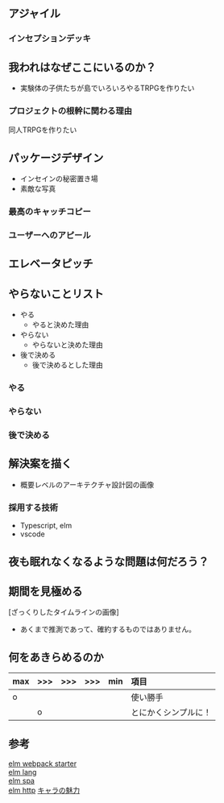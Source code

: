 ## アジャイル

### インセプションデッキ

##  我われはなぜここにいるのか？

* 実験体の子供たちが島でいろいろやるTRPGを作りたい

### プロジェクトの根幹に関わる理由

同人TRPGを作りたい

## パッケージデザイン

* インセインの秘密置き場
* 素敵な写真

### 最高のキャッチコピー



### ユーザーへのアピール


## エレベータピッチ


## やらないことリスト

* やる
  * やると決めた理由
* やらない
  * やらないと決めた理由
* 後で決める
  * 後で決めるとした理由

### やる

### やらない

### 後で決める

## 解決案を描く

* 概要レベルのアーキテクチャ設計図の画像

### 採用する技術

* Typescript, elm
* vscode

##  夜も眠れなくなるような問題は何だろう？


##  期間を見極める

[ざっくりしたタイムラインの画像]

* あくまで推測であって、確約するものではありません。

## 何をあきらめるのか

|max|>>>|>>>|>>>|min|項目|
|:--|:--|:--|:--|:--|:--|
|o|||||使い勝手|
||o||||とにかくシンプルに！|

## 参考

[elm webpack starter][*1]  
[elm lang ][*2]  
[elm spa][*3]  
[elm http][*4]
[キャラの魅力][*5]

[*1]:https://github.com/simonh1000/elm-webpack-starter/blob/master/package.json
[*2]:https://github.com/elm/package.elm-lang.org
[*3]:https://github.com/rtfeldman/elm-spa-example
[*4]:https://qiita.com/ababup1192/items/b03fce202e1018bc4992
[*5]:https://twitter.com/burumakun/status/1106858891856343040